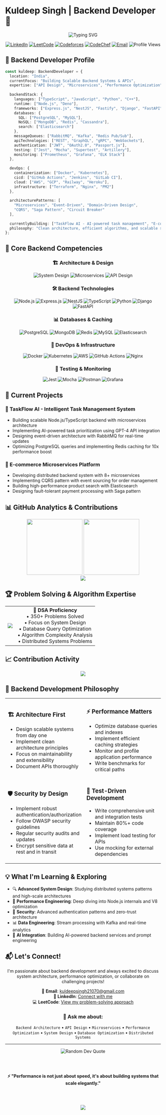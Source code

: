 # Kuldeep Singh | Backend Developer 🚀

<div align="center">
  <img src="https://readme-typing-svg.herokuapp.com?font=Fira+Code&weight=600&size=28&duration=3000&pause=1000&color=0969DA&center=true&vCenter=true&width=600&lines=Backend+Developer;API+Architecture+Specialist;Performance+Optimization+Expert;Microservices+Enthusiast;System+Design+Advocate" alt="Typing SVG" />
  
  [![LinkedIn](https://img.shields.io/badge/LinkedIn-%230077B5.svg?logo=linkedin&logoColor=white)](https://www.linkedin.com/in/kuldeep-singh-a61233271/)
  [![LeetCode](https://img.shields.io/badge/LeetCode-%23FFA116.svg?logo=leetcode&logoColor=black)](https://leetcode.com/u/cygnus07/)
  [![Codeforces](https://img.shields.io/badge/Codeforces-%231F8ACB.svg?logo=codeforces&logoColor=white)](https://codeforces.com/profile/Cygnus_)
  [![CodeChef](https://img.shields.io/badge/CodeChef-%23BB5E2E.svg?logo=codechef&logoColor=white)](https://www.codechef.com/users/cygnus01)
  [![Email](https://img.shields.io/badge/Email-D14836?logo=gmail&logoColor=white)](mailto:kuldeepsingh21070@gmail.com)
  ![Profile Views](https://komarev.com/ghpvc/?username=cygnus07&color=0969DA&style=flat)
</div>

## 🔧 Backend Developer Profile

```typescript
const kuldeep: BackendDeveloper = {
  location: "India",
  currentFocus: "Building Scalable Backend Systems & APIs",
  expertise: ["API Design", "Microservices", "Performance Optimization", "System Architecture"],
  
  backendStack: {
    languages: ["TypeScript", "JavaScript", "Python", "C++"],
    runtime: ["Node.js", "Deno"],
    frameworks: ["Express.js", "NestJS", "Fastify", "Django", "FastAPI"],
    databases: {
      SQL: ["PostgreSQL", "MySQL"],
      NoSQL: ["MongoDB", "Redis", "Cassandra"],
      search: ["Elasticsearch"]
    },
    messageQueues: ["RabbitMQ", "Kafka", "Redis Pub/Sub"],
    apiTechnologies: ["REST", "GraphQL", "gRPC", "WebSockets"],
    authentication: ["JWT", "OAuth2.0", "Passport.js"],
    testing: ["Jest", "Mocha", "Supertest", "Artillery"],
    monitoring: ["Prometheus", "Grafana", "ELK Stack"]
  },
  
  devOps: {
    containerization: ["Docker", "Kubernetes"],
    cicd: ["GitHub Actions", "Jenkins", "GitLab CI"],
    cloud: ["AWS", "GCP", "Railway", "Heroku"],
    infrastructure: ["Terraform", "Nginx", "PM2"]
  },
  
  architecturePatterns: [
    "Microservices", "Event-Driven", "Domain-Driven Design", 
    "CQRS", "Saga Pattern", "Circuit Breaker"
  ],
  
  currentlyBuilding: ["TaskFlow AI - AI-powered task management", "E-commerce microservices platform"],
  philosophy: "Clean architecture, efficient algorithms, and scalable solutions"
};
```

## 💪 Core Backend Competencies

<div align="center">

### 🏗️ Architecture & Design
![System Design](https://img.shields.io/badge/System%20Design-Expert-0969DA?style=for-the-badge)
![Microservices](https://img.shields.io/badge/Microservices-Advanced-00599C?style=for-the-badge)
![API Design](https://img.shields.io/badge/API%20Design-RESTful%20%26%20GraphQL-E34F26?style=for-the-badge)

### 🛠️ Backend Technologies
![Node.js](https://img.shields.io/badge/node.js-6DA55F?style=for-the-badge&logo=node.js&logoColor=white)
![Express.js](https://img.shields.io/badge/express.js-%23404d59.svg?style=for-the-badge&logo=express&logoColor=%2361DAFB)
![NestJS](https://img.shields.io/badge/nestjs-%23E0234E.svg?style=for-the-badge&logo=nestjs&logoColor=white)
![TypeScript](https://img.shields.io/badge/typescript-%23007ACC.svg?style=for-the-badge&logo=typescript&logoColor=white)
![Python](https://img.shields.io/badge/python-3670A0?style=for-the-badge&logo=python&logoColor=ffdd54)
![Django](https://img.shields.io/badge/django-%23092E20.svg?style=for-the-badge&logo=django&logoColor=white)
![FastAPI](https://img.shields.io/badge/FastAPI-005571?style=for-the-badge&logo=fastapi)

### 📊 Databases & Caching
![PostgreSQL](https://img.shields.io/badge/postgres-%23316192.svg?style=for-the-badge&logo=postgresql&logoColor=white)
![MongoDB](https://img.shields.io/badge/MongoDB-%234ea94b.svg?style=for-the-badge&logo=mongodb&logoColor=white)
![Redis](https://img.shields.io/badge/redis-%23DD0031.svg?style=for-the-badge&logo=redis&logoColor=white)
![MySQL](https://img.shields.io/badge/mysql-%2300f.svg?style=for-the-badge&logo=mysql&logoColor=white)
![Elasticsearch](https://img.shields.io/badge/-ElasticSearch-005571?style=for-the-badge&logo=elasticsearch)

### 🚀 DevOps & Infrastructure
![Docker](https://img.shields.io/badge/docker-%230db7ed.svg?style=for-the-badge&logo=docker&logoColor=white)
![Kubernetes](https://img.shields.io/badge/kubernetes-%23326ce5.svg?style=for-the-badge&logo=kubernetes&logoColor=white)
![AWS](https://img.shields.io/badge/AWS-%23FF9900.svg?style=for-the-badge&logo=amazon-aws&logoColor=white)
![GitHub Actions](https://img.shields.io/badge/github%20actions-%232671E5.svg?style=for-the-badge&logo=githubactions&logoColor=white)
![Nginx](https://img.shields.io/badge/nginx-%23009639.svg?style=for-the-badge&logo=nginx&logoColor=white)

### 🧪 Testing & Monitoring
![Jest](https://img.shields.io/badge/-jest-%23C21325?style=for-the-badge&logo=jest&logoColor=white)
![Mocha](https://img.shields.io/badge/-mocha-%238D6748?style=for-the-badge&logo=mocha&logoColor=white)
![Postman](https://img.shields.io/badge/Postman-FF6C37?style=for-the-badge&logo=postman&logoColor=white)
![Grafana](https://img.shields.io/badge/grafana-%23F46800.svg?style=for-the-badge&logo=grafana&logoColor=white)

</div>

## 🎯 Current Projects

### 🤖 TaskFlow AI - Intelligent Task Management System
- Building scalable Node.js/TypeScript backend with microservices architecture
- Implementing AI-powered task prioritization using GPT-4 API integration
- Designing event-driven architecture with RabbitMQ for real-time updates
- Optimizing PostgreSQL queries and implementing Redis caching for 10x performance boost

### 🛒 E-commerce Microservices Platform  
- Developing distributed backend system with 8+ microservices
- Implementing CQRS pattern with event sourcing for order management
- Building high-performance product search with Elasticsearch
- Designing fault-tolerant payment processing with Saga pattern

## 📊 GitHub Analytics & Contributions

<div align="center">
  <img height="180em" src="https://github-readme-stats.vercel.app/api?username=cygnus07&theme=tokyonight&hide_border=false&include_all_commits=true&count_private=true" />
  <img height="180em" src="https://github-readme-stats.vercel.app/api/top-langs/?username=cygnus07&theme=tokyonight&hide_border=false&include_all_commits=true&count_private=false&layout=compact&langs_count=8" />
</div>

<div align="center">
  <img src="https://github-readme-streak-stats.herokuapp.com/?user=cygnus07&theme=tokyonight&hide_border=false" />
</div>

## 🏆 Problem Solving & Algorithm Expertise

<div align="center">
  <table>
    <tr>
      <td>
        <a href="https://leetcode.com/u/cygnus07/">
          <img src="https://leetcode.card.workers.dev/cygnus07?theme=dark&font=baloo&extension=null" />
        </a>
      </td>
      <td align="center">
        <b>🧠 DSA Proficiency</b><br/>
        • 350+ Problems Solved<br/>
        • Focus on System Design<br/>
        • Database Query Optimization<br/>
        • Algorithm Complexity Analysis<br/>
        • Distributed Systems Problems
      </td>
    </tr>
  </table>
</div>

## 📈 Contribution Activity

<div align="center">
  <img src="https://github-readme-activity-graph.vercel.app/graph?username=cygnus07&theme=tokyo-night&hide_border=true&area=true" />
</div>

## 🎯 Backend Development Philosophy

<table>
<tr>
<td width="50%">

### 🏗️ Architecture First
- Design scalable systems from day one
- Implement clean architecture principles
- Focus on maintainability and extensibility
- Document APIs thoroughly

</td>
<td width="50%">

### ⚡ Performance Matters
- Optimize database queries and indexes
- Implement efficient caching strategies
- Monitor and profile application performance
- Write benchmarks for critical paths

</td>
</tr>
<tr>
<td width="50%">

### 🛡️ Security by Design
- Implement robust authentication/authorization
- Follow OWASP security guidelines
- Regular security audits and updates
- Encrypt sensitive data at rest and in transit

</td>
<td width="50%">

### 🧪 Test-Driven Development
- Write comprehensive unit and integration tests
- Maintain 80%+ code coverage
- Implement load testing for APIs
- Use mocking for external dependencies

</td>
</tr>
</table>

## 💡 What I'm Learning & Exploring

- 🔍 **Advanced System Design**: Studying distributed systems patterns and high-scale architectures
- 🚀 **Performance Engineering**: Deep diving into Node.js internals and V8 optimization
- 🔐 **Security**: Advanced authentication patterns and zero-trust architecture
- 📊 **Data Engineering**: Stream processing with Kafka and real-time analytics
- 🤖 **AI Integration**: Building AI-powered backend services and prompt engineering

## 📬 Let's Connect!

<div align="center">
  
I'm passionate about backend development and always excited to discuss system architecture, performance optimization, or collaborate on challenging projects!

📧 **Email**: kuldeepsingh21070@gmail.com  
💼 **LinkedIn**: [Connect with me](https://www.linkedin.com/in/kuldeep-singh-a61233271/)  
💻 **LeetCode**: [View my problem-solving approach](https://leetcode.com/u/cygnus07/)

### 💬 Ask me about:
`Backend Architecture` • `API Design` • `Microservices` • `Performance Optimization` • `System Design` • `Database Optimization` • `Distributed Systems`

</div>

---

<div align="center">
  <img src="https://quotes-github-readme.vercel.app/api?type=horizontal&theme=tokyonight" alt="Random Dev Quote"/>
  
  <br/><br/>
  
  <b>⚡ "Performance is not just about speed, it's about building systems that scale elegantly."</b>
  
  <br/><br/>
  
  [![](https://visitcount.itsvg.in/api?id=cygnus07&icon=5&color=0)](https://visitcount.itsvg.in)
</div>

